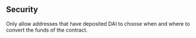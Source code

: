 ## Security

Only allow addresses that have deposited DAI to choose when and where to convert the funds of the contract.